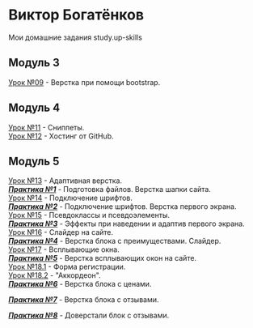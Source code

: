 # Виктор Богатёнков
Мои домашние задания study.up-skills
## Модуль 3
[Урок №09](https://vector97.github.io/lesson_9/src "Урок 09") - Верстка при помощи bootstrap.  
## Модуль 4
[Урок №11](https://github.com/vector97/vector97.github.io/tree/master/lesson_11 "Урок 11") - Сниппеты.  
[Урок №12](https://github.com/vector97/vector97.github.io/tree/master/lesson_12 "Урок 12") - Хостинг от GitHub.  
## Модуль 5
[Урок №13](https://vector97.github.io/lesson_13/src "Урок 13") - Адаптивная верстка.  
***[Практика №1](https://vector97.github.io/practice_1/src/ "Практика №1")*** - Подготовка файлов. Верстка шапки сайта.  
[Урок №14](https://vector97.github.io/lesson_14/src/ "Урок 14") - Подключение шрифтов.  
***[Практика №2](https://vector97.github.io/practice_2/src/ "Практика №2")*** - Подключение шрифтов. Верстка первого экрана.  
[Урок №15](https://vector97.github.io/lesson_15/src/ "Урок 15") - Псевдоклассы и псевдоэлементы.  
***[Практика №3](https://vector97.github.io/practice_3/src/ "Практика №3")*** - Эффекты при наведении и адаптив первого экрана.  
[Урок №16](https://vector97.github.io/lesson_16/src/ "Урок 16") - Слайдер на сайте.  
***[Практика №4](https://vector97.github.io/practice_4/src/ "Практика №4")*** - Верстка блока с преимуществами. Слайдер.  
[Урок №17](https://vector97.github.io/lesson_17/src/ "Урок 17") - Всплывающие окна.  
***[Практика №5](https://vector97.github.io/practice_5/src/ "Практика №5")*** - Верстка всплывающих окон на сайте.  
[Урок №18.1](https://vector97.github.io/lesson_18/src/ "Урок 18.1") - Форма регистрации.  
[Урок №18.2](https://vector97.github.io/lesson_18.2/src/ "Урок 18.2") - "Аккордеон".  
***[Практика №6](https://vector97.github.io/practice_6/src/ "Практика №6")*** - Верстка блока с ценами.  

***[Практика №7](https://vector97.github.io/practice_7/src/ "Практика №7")*** - Верстка блока с отзывами.  

***[Практика №8](https://vector97.github.io/practice_8/src/ "Практика №8")*** - Доверстали блок с отзывами.  
